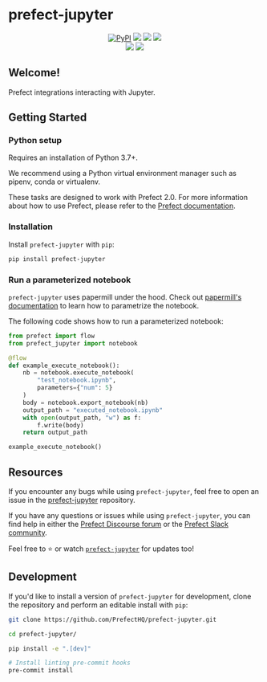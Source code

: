 # prefect-jupyter

<p align="center">
    <!--- Insert a cover image here -->
    <!--- <br> -->
    <a href="https://pypi.python.org/pypi/prefect-jupyter/" alt="PyPI version">
        <img alt="PyPI" src="https://img.shields.io/pypi/v/prefect-jupyter?color=0052FF&labelColor=090422"></a>
    <a href="https://github.com/PrefectHQ/prefect-jupyter/" alt="Stars">
        <img src="https://img.shields.io/github/stars/PrefectHQ/prefect-jupyter?color=0052FF&labelColor=090422" /></a>
    <a href="https://pypistats.org/packages/prefect-jupyter/" alt="Downloads">
        <img src="https://img.shields.io/pypi/dm/prefect-jupyter?color=0052FF&labelColor=090422" /></a>
    <a href="https://github.com/PrefectHQ/prefect-jupyter/pulse" alt="Activity">
        <img src="https://img.shields.io/github/commit-activity/m/PrefectHQ/prefect-jupyter?color=0052FF&labelColor=090422" /></a>
    <br>
    <a href="https://prefect-community.slack.com" alt="Slack">
        <img src="https://img.shields.io/badge/slack-join_community-red.svg?color=0052FF&labelColor=090422&logo=slack" /></a>
    <a href="https://discourse.prefect.io/" alt="Discourse">
        <img src="https://img.shields.io/badge/discourse-browse_forum-red.svg?color=0052FF&labelColor=090422&logo=discourse" /></a>
</p>

## Welcome!

Prefect integrations interacting with Jupyter.

## Getting Started

### Python setup

Requires an installation of Python 3.7+.

We recommend using a Python virtual environment manager such as pipenv, conda or virtualenv.

These tasks are designed to work with Prefect 2.0. For more information about how to use Prefect, please refer to the [Prefect documentation](https://orion-docs.prefect.io/).

### Installation

Install `prefect-jupyter` with `pip`:

```bash
pip install prefect-jupyter
```

### Run a parameterized notebook
`prefect-jupyter` uses papermill under the hood. Check out [papermill's documentation](https://papermill.readthedocs.io/en/latest/usage-parameterize.html) to learn how to parametrize the notebook.

The following code shows how to run a parameterized notebook:

```python
from prefect import flow
from prefect_jupyter import notebook

@flow
def example_execute_notebook():
    nb = notebook.execute_notebook(
        "test_notebook.ipynb",
        parameters={"num": 5}
    )
    body = notebook.export_notebook(nb)
    output_path = "executed_notebook.ipynb"
    with open(output_path, "w") as f:
        f.write(body)
    return output_path

example_execute_notebook()
```

## Resources

If you encounter any bugs while using `prefect-jupyter`, feel free to open an issue in the [prefect-jupyter](https://github.com/PrefectHQ/prefect-jupyter) repository.

If you have any questions or issues while using `prefect-jupyter`, you can find help in either the [Prefect Discourse forum](https://discourse.prefect.io/) or the [Prefect Slack community](https://prefect.io/slack).

Feel free to ⭐️ or watch [`prefect-jupyter`](https://github.com/PrefectHQ/prefect-jupyter) for updates too!

## Development

If you'd like to install a version of `prefect-jupyter` for development, clone the repository and perform an editable install with `pip`:

```bash
git clone https://github.com/PrefectHQ/prefect-jupyter.git

cd prefect-jupyter/

pip install -e ".[dev]"

# Install linting pre-commit hooks
pre-commit install
```
